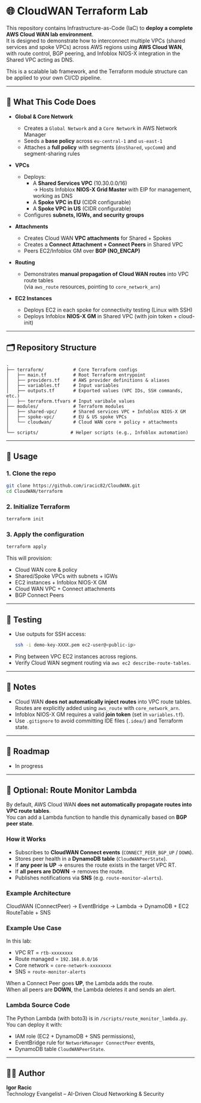 # 🌐 CloudWAN Terraform Lab

This repository contains Infrastructure-as-Code (IaC) to **deploy a complete AWS Cloud WAN lab environment**.  
It is designed to demonstrate how to interconnect multiple VPCs (shared services and spoke VPCs) across AWS regions using **AWS Cloud WAN**, with route control, BGP peering, and Infoblox NIOS-X integration in the Shared VPC acting as DNS.  


This is a scalable lab framework, and the Terraform module structure can be applied to your own CI/CD pipeline.

---

## 🚀 What This Code Does

- **Global & Core Network**
  - Creates a `Global Network` and a `Core Network` in AWS Network Manager
  - Seeds a **base policy** across `eu-central-1` and `us-east-1`
  - Attaches a **full policy** with segments (`dnsShared`, `vpcComm`) and segment-sharing rules

- **VPCs**
  - Deploys:
    - A **Shared Services VPC** (10.30.0.0/16)  
      → Hosts Infoblox **NIOS-X Grid Master** with EIP for management, working as DNS  
    - A **Spoke VPC in EU** (CIDR configurable)  
    - A **Spoke VPC in US** (CIDR configurable)
  - Configures **subnets, IGWs, and security groups**

- **Attachments**
  - Creates Cloud WAN **VPC attachments** for Shared + Spokes
  - Creates a **Connect Attachment + Connect Peers** in Shared VPC
  - Peers EC2/Infoblox GM over **BGP (NO_ENCAP)**

- **Routing**
  - Demonstrates **manual propagation of Cloud WAN routes** into VPC route tables  
    (via `aws_route` resources, pointing to `core_network_arn`)

- **EC2 Instances**
  - Deploys EC2 in each spoke for connectivity testing (Linux with SSH)
  - Deploys Infoblox **NIOS-X GM** in Shared VPC (with join token + cloud-init)

---

## 🗂 Repository Structure

```
.
├── terraform/           # Core Terraform configs
│   ├── main.tf          # Root Terraform entrypoint
│   ├── providers.tf     # AWS provider definitions & aliases
│   ├── variables.tf     # Input variables
│   ├── outputs.tf       # Exported values (VPC IDs, SSH commands, etc.)
│   ├── terraform.tfvars # Input varibale values
├── modules/             # Terraform modules
│   ├── shared-vpc/      # Shared services VPC + Infoblox NIOS-X GM
│   ├── spoke-vpc/       # EU & US spoke VPCs
│   └── cloudwan/        # Cloud WAN core + policy + attachments
│
└── scripts/            # Helper scripts (e.g., Infoblox automation)
```

---

## 🔑 Usage

### 1. Clone the repo
```bash
git clone https://github.com/iracic82/CloudWAN.git
cd CloudWAN/terraform
```

### 2. Initialize Terraform
```bash
terraform init
```

### 3. Apply the configuration
```bash
terraform apply
```

This will provision:
- Cloud WAN core & policy
- Shared/Spoke VPCs with subnets + IGWs
- EC2 instances + Infoblox NIOS-X GM
- Cloud WAN VPC + Connect attachments
- BGP Connect Peers

---

## 🧪 Testing

- Use outputs for SSH access:
  ```bash
  ssh -i demo-key-XXXX.pem ec2-user@<public-ip>
  ```
- Ping between VPC EC2 instances across regions.
- Verify Cloud WAN segment routing via `aws ec2 describe-route-tables`.

---

## 📝 Notes

- Cloud WAN **does not automatically inject routes** into VPC route tables.  
  Routes are explicitly added using `aws_route` with `core_network_arn`.
- Infoblox NIOS-X GM requires a valid **join token** (set in `variables.tf`).
- Use `.gitignore` to avoid committing IDE files (`.idea/`) and Terraform state.

---

## 🧭 Roadmap

- In progress 

---


## 🔧 Optional: Route Monitor Lambda

By default, AWS Cloud WAN **does not automatically propagate routes into VPC route tables**.  
You can add a Lambda function to handle this dynamically based on **BGP peer state**.

### How it Works
- Subscribes to **CloudWAN Connect events** (`CONNECT_PEER_BGP_UP` / `DOWN`).
- Stores peer health in a **DynamoDB table** (`CloudWANPeerState`).
- If **any peer is UP** → ensures the route exists in the target VPC RT.
- If **all peers are DOWN** → removes the route.
- Publishes notifications via **SNS** (e.g. `route-monitor-alerts`).

### Example Architecture

CloudWAN (ConnectPeer) → EventBridge → Lambda → DynamoDB + EC2 RouteTable + SNS

### Example Use Case
In this lab:
- VPC RT = `rtb-xxxxxxxx`  
- Route managed = `192.168.0.0/16`  
- Core network = `core-network-xxxxxxxx`  
- SNS = `route-monitor-alerts`

When a Connect Peer goes **UP**, the Lambda adds the route.  
When all peers are **DOWN**, the Lambda deletes it and sends an alert.

### Lambda Source Code
The Python Lambda (with boto3) is in `/scripts/route_monitor_lambda.py`.  
You can deploy it with:
- IAM role (EC2 + DynamoDB + SNS permissions),
- EventBridge rule for `NetworkManager ConnectPeer` events,
- DynamoDB table `CloudWANPeerState`.

---

## 👨‍💻 Author

**Igor Racic**  
Technology Evangelist – AI-Driven Cloud Networking & Security 
